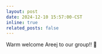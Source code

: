 ```yaml
---
layout: post
date: 2024-12-10 15:57:00-CST
inline: true
related_posts: false
---
```


Warm welcome Areej to our group!! 🤗